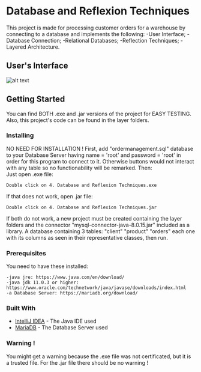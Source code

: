 # Database and Reflexion Techniques
This project is made for processing customer orders for a warehouse by connecting to a database and implements the following: -User Interface; -Database Connection; -Relational Databases; -Reflection Techniques; -Layered Architecture.

## User's Interface
![alt text](https://github.com/DanutGavrus/Java-Applications/blob/master/0.%20User%20Interfaces/4.%20Database%20and%20Reflexion%20Techniques.png)

## Getting Started
You can find BOTH .exe and .jar versions of the project for EASY TESTING. Also, this project's code can be found in the layer folders.

### Installing
NO NEED FOR INSTALLATION ! First, add "ordermanagement.sql" database to your Database Server having name = 'root' and password = 'root' in order for this program to connect to it. Otherwise buttons would not interact with any table so no functionability will be remarked. Then:<br/>
Just open .exe file:
```
Double click on 4. Database and Reflexion Techniques.exe
```
If that does not work, open .jar file:
```
Double click on 4. Database and Reflexion Techniques.jar
```
If both do not work, a new project must be created containing the layer folders and the connector "mysql-connector-java-8.0.15.jar" included as a library. A database containing 3 tables: "client" "product" "orders" each one with its columns as seen in their representative classes, then run.<br/>

### Prerequisites
You need to have these installed:
```
-java jre: https://www.java.com/en/download/
-java jdk 11.0.3 or higher: https://www.oracle.com/technetwork/java/javase/downloads/index.html
-a Database Server: https://mariadb.org/download/
```

### Built With
* [IntelliJ IDEA](https://www.jetbrains.com/idea/) - The Java IDE used
* [MariaDB](https://mariadb.org/) - The Database Server used

### Warning !
You might get a warning because the .exe file was not certificated, but it is a trusted file. For the .jar file there should be no warning !